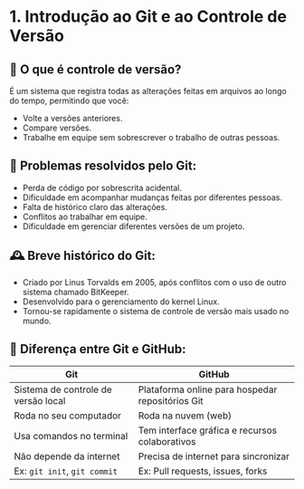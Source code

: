 # 1. Introdução ao Git e ao Controle de Versão

## 🔄 O que é controle de versão?

É um sistema que registra todas as alterações feitas em arquivos ao longo do tempo, permitindo que você:

- Volte a versões anteriores.
- Compare versões.
- Trabalhe em equipe sem sobrescrever o trabalho de outras pessoas.

## 🧩 Problemas resolvidos pelo Git:

- Perda de código por sobrescrita acidental.
- Dificuldade em acompanhar mudanças feitas por diferentes pessoas.
- Falta de histórico claro das alterações.
- Conflitos ao trabalhar em equipe.
- Dificuldade em gerenciar diferentes versões de um projeto.

## 🕰️ Breve histórico do Git:

- Criado por Linus Torvalds em 2005, após conflitos com o uso de outro sistema chamado BitKeeper.
- Desenvolvido para o gerenciamento do kernel Linux.
- Tornou-se rapidamente o sistema de controle de versão mais usado no mundo.

## 🔧 Diferença entre Git e GitHub:

| Git                                  | GitHub                                      |
|-------------------------------------|---------------------------------------------|
| Sistema de controle de versão local | Plataforma online para hospedar repositórios Git |
| Roda no seu computador               | Roda na nuvem (web)                         |
| Usa comandos no terminal             | Tem interface gráfica e recursos colaborativos |
| Não depende da internet              | Precisa de internet para sincronizar        |
| Ex: `git init`, `git commit`        | Ex: Pull requests, issues, forks             |
